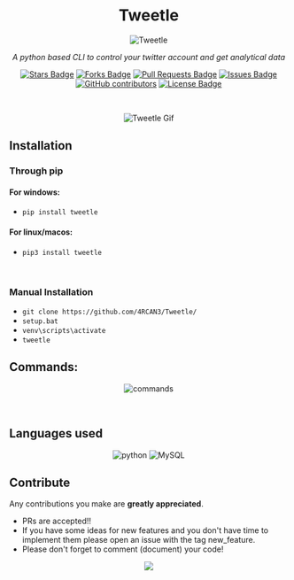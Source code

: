 <h1 align="center">Tweetle</h1>
<p align="center">
  <img src="https://user-images.githubusercontent.com/69053040/114283099-b0971d80-9a65-11eb-86b9-828b91979a82.png" alt = "Tweetle"/>
</p>
<p align="center"><i>A python based CLI to control your twitter account and get analytical data</i></p>
<p align="center">
  <a href="https://github.com/4RCAN3/Tweetle/stargazers"><img src="https://img.shields.io/github/stars/4RCAN3/Tweetle" alt="Stars Badge"/></a>
<a href="https://github.com/4RCAN3/Tweetle/network/members"><img src="https://img.shields.io/github/forks/4RCAN3/Tweetle" alt="Forks Badge"/></a>
<a href="https://github.com/4RCAN3/Tweetle/pulls"><img src="https://img.shields.io/github/issues-pr/4RCAN3/Tweetle" alt="Pull Requests Badge"/></a>
<a href="https://github.com/4RCAN3/Tweetle/issues"><img src="https://img.shields.io/github/issues/4RCAN3/Tweetle" alt="Issues Badge"/></a>
<a href="https://github.com/4RCAN3/Tweetle/graphs/contributors"><img alt="GitHub contributors" src="https://img.shields.io/github/contributors/4RCAN3/Tweetle?color=2b9348"></a>
<a href="https://github.com/4RCAN3/Tweetle/blob/master/LICENSE"><img src="https://img.shields.io/github/license/4RCAN3/Tweetle?color=2b9348" alt="License Badge"/></a>
</p>
<br>

<p align="center"><img src="https://media.discordapp.net/attachments/791081474425749577/830174345657450516/ezgif-7-0ab7a69f2594.gif" alt="Tweetle Gif"></p>


## Installation

### Through pip
#### For windows:
- `pip install tweetle`

#### For linux/macos:
- `pip3 install tweetle`
<br>

### Manual Installation
- `git clone https://github.com/4RCAN3/Tweetle/`
- `setup.bat`
- `venv\scripts\activate`
- `tweetle`


## Commands:
<p align="center"><img src="https://user-images.githubusercontent.com/69053040/114283653-70856a00-9a68-11eb-8737-137efbcd3a3e.png" alt = "commands">
</p>

<br>



## Languages used
<p align="center">
<img src = "https://img.shields.io/badge/python%20-%236C0101.svg?style=for-the-badge&logo=python&logoColor=white" alt="python"/> <img alt="MySQL" src="https://img.shields.io/badge/mysql-%2300f.svg?&style=for-the-badge&logo=mysql&logoColor=white"/>
</p>

## Contribute
Any contributions you make are **greatly appreciated**.

- PRs are accepted!!
- If you have some ideas for new features and you don't have time to implement them please open an issue with the tag new_feature.
- Please don't forget to comment (document) your code!


<p align="center"> <a href="https://ko-fi.com/N4N144R2L"><img src="https://ko-fi.com/img/githubbutton_sm.svg"/></a></p>
